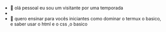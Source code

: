 - 👋 olá pessoal eu sou um visitante por uma temporada
- 
- 👀 quero ensinar para vocês iniciantes como dominar o termux o basico, e saber usar o html e o css ,o basico
  

<!---
peixinhobatista6/peixinhobatista6 is a ✨ special ✨ repository because its `README.md` (this file) appears on your GitHub profile.
You can click the Preview link to take a look at your changes.
--->
